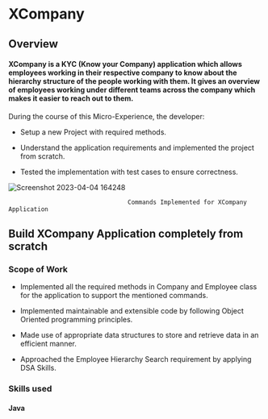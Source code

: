 
# XCompany

## Overview

#### XCompany is a KYC (Know your Company) application which allows employees working in their respective company to know about the hierarchy structure of the people working with them. It gives an overview of employees working under different teams across the company which makes it easier to reach out to them.

During the course of this Micro-Experience, the developer:

* Setup a new Project with required methods.

* Understand the application requirements and implemented the project from scratch.

* Tested the implementation with test cases to ensure correctness.

![Screenshot 2023-04-04 164248](https://user-images.githubusercontent.com/69622683/229775305-dc0a98e3-1bcd-4c8c-af06-6fcaa775938d.png)

                                     Commands Implemented for XCompany Application

## Build XCompany Application completely from scratch

### Scope of Work

* Implemented all the required methods in Company and Employee class for the application to support the mentioned commands.

* Implemented maintainable and extensible code by following Object Oriented programming principles.

* Made use of appropriate data structures to store and retrieve data in an efficient manner.

* Approached the Employee Hierarchy Search requirement by applying DSA Skills.

### Skills used

#### Java

